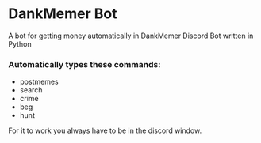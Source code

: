 # DankMemer Bot
A bot for getting money automatically in DankMemer Discord Bot written in Python


### Automatically types these commands:
- postmemes
- search
- crime
- beg
- hunt


For it to work you always have to be in the discord window.
